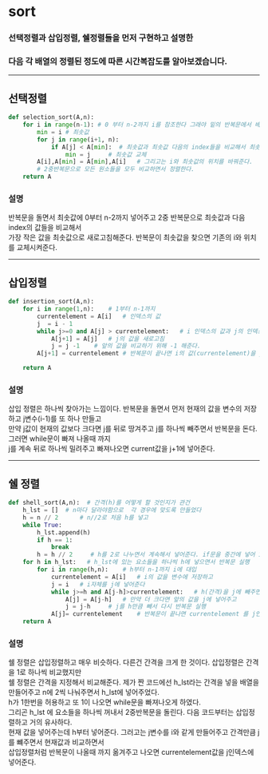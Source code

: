 # sort  
### 선택정렬과 삽입정렬, 쉘정렬들을 먼저 구현하고 설명한 

### 다음 각 배열의 정렬된 정도에 따른 시간복잡도를 알아보겠습니다.  
- - - 
## 선택정렬  
``` python 
def selection_sort(A,n):
    for i in range(n-1): # 0 부터 n-2까지 i를 참조한다 그래야 밑의 반복문에서 배열의 범위를 안 넘어간다
        min = i # 최솟값
        for j in range(i+1, n):  
            if A[j] < A[min]:  # 최솟값과 최솟값 다음의 index들을 비교해서 최솟값이 더 크다면
                min = j     # 최솟값 교체
        A[i],A[min] = A[min],A[i]   # 그리고는 i와 최솟값의 위치를 바꿔준다.
        # 2중반복문으로 모든 원소들을 모두 비교하면서 정렬한다.
    return A
```
### 설명  
반복문을 돌면서 최솟값에 0부터 n-2까지 넣어주고 2중 반복문으로 최솟값과 다음 index의 값들을 비교해서  
가장 작은 값을 최솟값으로 새로고침해준다. 반복문이 최솟값을 찾으면 기존의 i와 위치를 교체시켜준다.  
- - -
##  삽입정렬  
``` python
def insertion_sort(A,n):
    for i in range(1,n):    # 1부터 n-1까지
        currentelement = A[i]   # 인덱스의 값
        j  = i - 1  
        while j>=0 and A[j] > currentelement:   # i 인덱스의 값과 j의 인덱스 값을 비교 j가 더 크다면
            A[j+1] = A[j]   # j의 값을 새로고침
            j = j -1    # 앞의 값을 비교하기 위해 -1 해준다.
        A[j+1] = currentelement # 반복문이 끝나면 i의 값(currentelement)을 j+1에 넣어준다.

    return A
```
### 설명  
삽입 정렬은 하나씩 찾아가는 느낌이다. 반복문을 돌면서 먼저 현재의 값을 변수의 저장하고 j변수(i-1)를 또 하나 만들고  
만약 j값이 현재의 값보다 크다면 j를 뒤로 땅겨주고 j를 하나씩 빼주면서 반복문을 돈다. 그러면 while문이 빠져 나올때 까지  
j를 계속 뒤로 하나씩 밀려주고 빠져나오면 current값을 j+1에 넣어준다.  
- - -  
## 쉘 정렬  
``` python
def shell_sort(A,n):  # 간격(h)를 어떻게 할 것인지가 관건
    h_lst = []  # n마다 달라야함으로  각 경우에 맞도록 만들었다
    h = n // 2      # n//2로 처음 h를 넣고
    while True:
        h_lst.append(h)
        if h == 1:
            break
        h = h // 2     # h를 2로 나누면서 계속해서 넣어준다. if문을 중간에 넣어 1을 한번 참조하도록 하였다.
    for h in h_lst:   # h_lst에 있는 요소들을 하나씩 h에 넣으면서 반복문 실행
        for i in range(h,n):    # h부터 n-1까지 i에 대입
            currentelement = A[i]   # i의 값을 변수에 저장하고
            j = i   # i자체를 j에 넣어준다
            while j>=h and A[j-h]>currentelement:   # h(간격)을 j에 빼주면서 currentelement 와 비교
                A[j] = A[j-h]   # 만약 더 크다면 앞의 값을 j에 넣어주고
                j = j-h     # j를 h만큼 빼서 다시 반복문 실행
            A[j]= currentelement    # 반복문이 끝나면 currentelement 를 j인덱스에 넣어준다
    return A
```
### 설명  
쉘 정렬은 삽입정렬하고 매우 비슷하다. 다른건 간격을 크게 한 것이다. 삽입정렬은 간격을 1로 하나씩 비교했지만  
쉘 정렬은 간격을 지정해서 비교해준다. 제가 짠 코드에선 h_lst라는 간격을 넣을 배열을 만들어주고 n에 2씩 나눠주면서 h_lst에 넣어주었다.  
h가 1한번을 허용하고 또 1이 나오면 while문을 빠져나오게 하였다.  
그리곤 h_lst 에 요소들을 하나씩 꺼내서 2중반복문을 돌린다. 다음 코드부터는 삽입정렬하고 거의 유사하다.  
현재 값을 넣어주는데 h부터 넣어준다. 그러고는 j변수를 i와 같게 만들어주고 간격만큼 j를 뺴주면서 현재값과 비교하면서  
삽입정렬처럼 반복문이 나올때 까지 옮겨주고 나오면 currentelement값을 j인덱스에 넣어준다.  
